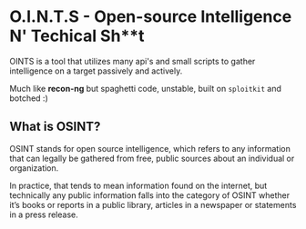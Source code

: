  # O.I.N.T.S - Open-source Intelligence N' Techical Sh**t
 
 OINTS is a tool that utilizes many api's and small scripts to gather intelligence on a target passively and actively.
 
 
 Much like **recon-ng** but spaghetti code, unstable, built on `sploitkit` and botched :)

## What is OSINT?

OSINT stands for open source intelligence, which refers to any information that can legally be gathered from free, public sources about an individual or organization. 

In practice, that tends to mean information found on the internet, but technically any public information falls into the category of OSINT whether it’s books or reports in a public library, articles in a newspaper or statements in a press release.

## 
